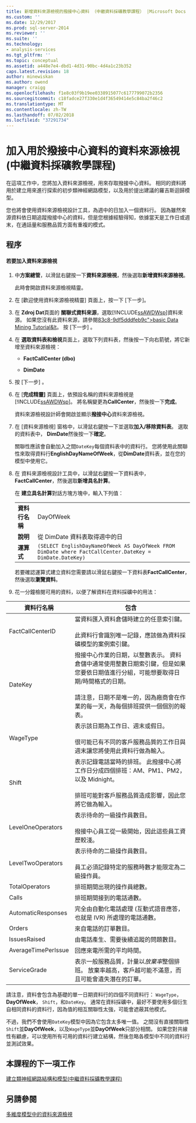 ```yaml
---
title: 新增資料來源檢視的撥接中心資料 （中繼資料採礦教學課程） |Microsoft Docs
ms.custom: ''
ms.date: 12/29/2017
ms.prod: sql-server-2014
ms.reviewer: ''
ms.suite: ''
ms.technology:
- analysis-services
ms.tgt_pltfrm: ''
ms.topic: conceptual
ms.assetid: a448e7e4-dbd1-4d31-90bc-4d4a1c23b352
caps.latest.revision: 18
author: minewiskan
ms.author: owend
manager: craigg
ms.openlocfilehash: f1e8c03f9b19ee0338915077c6177799072b2356
ms.sourcegitcommit: c18fadce27f330e1d4f36549414e5c84ba2f46c2
ms.translationtype: MT
ms.contentlocale: zh-TW
ms.lasthandoff: 07/02/2018
ms.locfileid: "37291734"
---
```

# <a name="adding-a-data-source-view-for-call-center-data-intermediate-data-mining-tutorial"></a>加入用於撥接中心資料的資料來源檢視 (中繼資料採礦教學課程)
  在這項工作中，您將加入資料來源檢視，用來存取撥接中心資料。 相同的資料將用於建立用來進行探索的初步類神經網路模型，以及用於提出建議的羅吉斯迴歸模型。  
  
 您也將會使用資料來源檢視設計工具，為週中的日加入一個資料行。 因為雖然來源資料依日期追蹤撥接中心的資料，但是您根據經驗得知，依據當天是工作日或週末，在通話量和服務品質方面有重複的模式。  
  
## <a name="procedures"></a>程序  
  
#### <a name="to-add-a-data-source-view"></a>若要加入資料來源檢視  
  
1.  中**方案總管**，以滑鼠右鍵按一下**資料來源檢視**，然後選取**新增資料來源檢視**。  
  
     此時會開啟資料來源檢視精靈。  
  
2.  在 [歡迎使用資料來源檢視精靈] 頁面上，按一下 [下一步]。  
  
3.  在  **Zdroj Dat**頁面的 **關聯式資料來源**，選取[!INCLUDE[ssAWDWsp](../includes/ssawdwsp-md.md)]資料來源。 如果您沒有此資料來源，請參閱[83c8-9df5dddfeb9c"&gt;basic Data Mining Tutorial&lt](../../2014/tutorials/basic-data-mining-tutorial.md)。 按 [下一步] 。  
  
4.  在 **選取資料表和檢視**頁面上，選取下列資料表，然後按一下向右箭號，將它新增至資料來源檢視：  
  
    -   **FactCallCenter (dbo)**  
  
    -   **DimDate**  
  
5.  按 [下一步] 。  
  
6.  在 [**完成精靈]** 頁面上，依預設名稱的資料來源檢視是[!INCLUDE[ssAWDWsp](../includes/ssawdwsp-md.md)]。 將名稱變更為**CallCenter**，然後按一下**完成**。  
  
     資料來源檢視設計師會開啟並顯示**撥接中心**資料來源檢視。  
  
7.  在 [資料來源檢視] 窗格中，以滑鼠右鍵按一下並選取**加入/移除資料表**。 選取的資料表中， **DimDate**然後按一下**確定**。  
  
     關聯性應該會自動加入之間`DateKey`每個資料表中的資料行。 您將使用此關聯性來取得資料行**EnglishDayNameOfWeek**，從**DimDate**資料表，並在您的模型中使用它。  
  
8.  在 資料來源檢視設計工具中，以滑鼠右鍵按一下資料表中， **FactCallCenter**，然後選取**新增具名計算**。  
  
     在 **建立具名計算**對話方塊方塊中，輸入下列值：  
  
    |||  
    |-|-|  
    |**資料行名稱**|DayOfWeek|  
    |**說明**|從 DimDate 資料表取得週中的日|  
    |**運算式**|`(SELECT EnglishDayNameOfWeek AS DayOfWeek FROM DimDate where FactCallCenter.DateKey = DimDate.DateKey)`|  
  
     若要確認運算式建立資料您需要請以滑鼠右鍵按一下資料表**FactCallCenter**，然後選取**瀏覽資料**。  
  
9. 花一分鐘檢閱可用的資料，以便了解資料在資料採礦中的用法：  
  
|資料行名稱|包含|  
|-----------------|--------------|  
|FactCallCenterID|當資料匯入資料倉儲時建立的任意索引鍵。<br /><br /> 此資料行會識別唯一記錄，應該做為資料採礦模型的案例索引鍵。|  
|DateKey|撥接中心作業的日期，以整數表示。 資料倉儲中通常使用整數日期索引鍵，但是如果您要依日期值進行分組，可能想要取得日期/時間格式的日期。<br /><br /> 請注意，日期不是唯一的，因為廠商會在作業的每一天，為每個排班提供一個個別的報表。|  
|WageType|表示該日期為工作日、週末或假日。<br /><br /> 很可能已有不同的客戶服務品質的工作日與週末讓您將使用此資料行做為輸入。|  
|Shift|表示記錄電話當時的排班。 此撥接中心將工作日分成四個排班：AM、PM1、PM2，以及 Midnight。<br /><br /> 排班可能對客戶服務品質造成影響，因此您將它做為輸入。|  
|LevelOneOperators|表示待命的一級操作員數目。<br /><br /> 撥接中心員工從一級開始，因此這些員工資歷較淺。|  
|LevelTwoOperators|表示待命的二級操作員數目。<br /><br /> 員工必須記錄特定的服務時數才能限定為二級操作員。|  
|TotalOperators|排班期間出現的操作員總數。|  
|Calls|排班期間接到的電話通數。|  
|AutomaticResponses|完全由自動化電話處理 (互動式語音應答，也就是 IVR) 所處理的電話通數。|  
|Orders|來自電話的訂單數目。|  
|IssuesRaised|由電話產生、需要後續追蹤的問題數目。|  
|AverageTimePerIssue|回應來電所需的平均時間。|  
|ServiceGrade|表示一般服務品質，計量以*放棄率*整個排班。 放棄率越高，客戶越可能不滿意，而且可能會遺失潛在的訂單。|  
  
 請注意，資料會包含為基礎的單一日期資料行的四個不同資料行： `WageType`， **DayOfWeek**， `Shift`，和`DateKey`。 通常在資料採礦中，最好不要使用多個衍生自相同資料的資料行，因為值的相互關聯性太強，可能會遮蔽其他模式。  
  
 不過，我們不會使用`DateKey`模型中因為它包含太多唯一值。 之間沒有直接關聯性`Shift`並**DayOfWeek**，以及`WageType`並**DayOfWeek**只部分相關。 如果您對共線性有顧慮，可以使用所有可用的資料行建立結構，然後忽略各模型中不同的資料行並測試效果。  
  
## <a name="next-task-in-lesson"></a>本課程的下一項工作  
 [建立類神經網路結構和模型&#40;中繼資料採礦教學課程&#41;](../../2014/tutorials/creating-a-neural-network-structure-and-model-intermediate-data-mining-tutorial.md)  
  
## <a name="see-also"></a>另請參閱  
 [多維度模型中的資料來源檢視](../analysis-services/multidimensional-models/data-source-views-in-multidimensional-models.md)  
  
  
